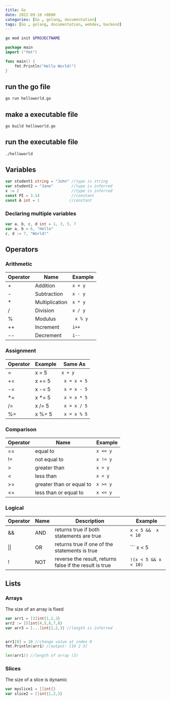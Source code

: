 ```yaml
---
title: Go
date: 2022-09-18 +0000
categories: [Go , golang, documentation]
tags: [Go , golang, documentation, webdev, backend]
---
```


```bash
go mod init $PROJECTNAME
```

```helloworld.go
package main
import ("fmt")

func main() {
    fmt.Println("Hello World!")
} 
```

## run the go file

```bash
go run helloworld.go
```

## make a executable file

```bash
go build helloworld.go
```

## run the executable file

```bash
./helloworld
```

## Variables

```go
var student1 string = "John" //type is string
var student2 = "Jane"        //type is inferred
x := 2                       //type is inferred
const PI = 3.14              //constant
const A int = 1             //constant
```

### Declaring multiple variables

```go
var a, b, c, d int = 1, 3, 5, 7
var a, b = 6, "Hello"
c, d := 7, "World!"
```

## Operators

### Arithmetic

|Operator |Name     |Example           |
|---------|---------|------------------|
|   +   |Addition        |``` x + y ```|
|   -   |Subtraction     |``` x - y ```|
|   *   |Multiplication  |``` x * y ```|
|   /   |Division        |``` x / y ```|
|   %   |Modulus         |``` x % y``` |
|   ++  |Increment       | ``` i++ ``` |
|   --  |Decrement       | ``` i-- ``` |

### Assignment

|Operator |Example  |Same As         |
|---------|---------|----------------|
|    =    |  x = 5  | ``` x + y ```  |
|   +=    |  x += 5 |``` x = x + 5```|
|   -=    |  x -= 5 |``` x = x - 5```|
|   *=    |  x *= 5 |``` x = x * 5```|
|   /=    |  x /= 5 |``` x = x / 5```|
|   %=    |  x %= 5 |``` x = x % 5```|

### Comparison

|Operator|Name                    |Example       |
|--------|------------------------|--------------|
|   ==   |equal to                |``` x == y ```|
|   !=   |not equal to            |``` x != y ```|
|   >    |greater than            |``` x > y ``` |
|   <    |less than               |``` x < y ``` |
|   >=   |greater than or equal to|``` x >= y ```|
|   <=   |less than or equal to   |``` x <= y ```|

### Logical

|Operator  |Name|Description                                            |Example|
|----------|----|-------------------------------------------------------|---------------------------|
|    &&    |AND |returns true if both statements are true               | ``` x < 5 &&  x < 10 ```  |
|   \|\|   |OR  |returns true if one of the statements is true          | ``` x < 5 || x < 4 ```    |
|    !     |NOT |reverse the result, returns false if the result is true|``` !(x < 5 && x < 10) ``` |

## Lists

### Arrays

The size of an array is fixed

```go
var arr1 = [3]int{1,2,3}
arr2 := [5]int{4,5,6,7,8}
var arr3 = [...]int{1,2,3} //length is inferred


arr1[0] = 10 //change value at index 0
fmt.Println(arr1) //output: [10 2 3]

len(arr1)) //length of array (3)
```

### Slices

The size of a slice is dynamic

```go
var myslice1 = []int{}
var slice2 = []int{1,2,3}
```
